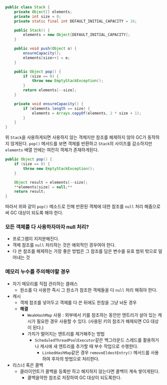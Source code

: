 ```java
public class Stack {
	private Object[] elements;
	private int size = 0;
	private static final int DEFAULT_INITIAL_CAPACITY = 16;

	public Stack() {
		elements = new Object[DEFAULT_INITIAL_CAPACITY];
	}

	public void push(Object o) {
		ensureCapacity();
		elements[size++] = e;
	}

	public Object pop() {
		if (size == 0) {
			throw new EmptyStackException();
		}
		return elements[--size];
	}

	private void ensureCapacity() {
		if (elements.length == size) {
			elements = Arrays.copyOf(elements, 2 * size + 1);
		}
	}
}
```

위 `Stack`을 사용하게되면 사용하지 않는 객체지만 참조를 해제하지 않아 GC가 동작하지 않게된다. `pop()` 메서드를 보면 객체를 반환하고 `Stack`의 사이즈를 감소하지만 `elements` 배열 안에는 여전히 객체가 존재하게된다. 

```java
public Object pop() {
	if (size == 0) {
		throw new EmptyStackException();
	}

	Object result = elements[--size];
	**elements[size] = null;**
	return result;
}
```

따라서 위와 같이 `pop()` 메소드로 인해 반환된 객체에 대한 참조를 `null` 처리 해줌으로써 GC 대상이 되도록 해야 한다.

### 모든 객체를 다 사용하자마자 null 처리?

- 프로그램이 지저분해진다.
- 객체 참조를 `null` 처리하는 것은 예외적인 경우여야 한다.
- 다 쓴 참조를 해제하는 가장 좋은 방법은 그 참조를 담은 변수를 유효 범위 밖으로 밀어내는 것

### 메모리 누수를 주의해야할 경우

- 자기 메모리를 직접 관리하는 클래스
    - 원소를 다 사용한 즉시 그 원소가 참조한 객체들을 다 `null` 처리 해줘야 한다.
- 캐시
    - 객체 참조를 넣어두고 객체를 다 쓴 뒤에도 한참을 그냥 놔둔 경우
    - **해결**
        - `WeakHashMap` 사용 : 외부에서 키를 참조하는 동안만 엔트리가 살아 있는 캐시가 필요한 경우 사용할 수 있다. (사용된 키의 참조가 해제되면 CG 대상이 된다.)
        - 가치가 떨어지는 엔트리를 제거해주는 방법
            - `ScheduledThreadPoolExecutor`같은 백그라운드 스레드를 활용하거나 캐시에 새 엔트리를 추가할 때 부수 작업으로 수행한다.
                - `LinkedHashMap`같은 경우 `removeEldestEntry()` 메서드를 사용하여 후자의 방법으로 처리한다.
- 리스너 혹은 콜백
    - 클라이언트가 콜백을 등록만 하고 해지하지 않는다면 콜백이 계속 쌓이게된다.
        - 콜백을약한 참조로 저장하여 GC 대상이 되도록한다.
